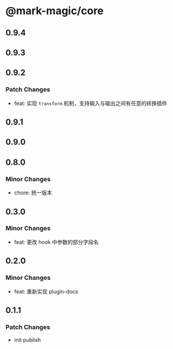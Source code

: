 # @mark-magic/core

## 0.9.4

## 0.9.3

## 0.9.2

### Patch Changes

- feat: 实现 `transform` 机制，支持输入与输出之间有任意的转换插件

## 0.9.1

## 0.9.0

## 0.8.0

### Minor Changes

- chore: 统一版本

## 0.3.0

### Minor Changes

- feat: 更改 hook 中参数的部分字段名

## 0.2.0

### Minor Changes

- feat: 重新实现 plugin-docs

## 0.1.1

### Patch Changes

- init publish
